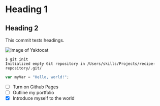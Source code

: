 # Heading 1
## Heading 2
This commit tests headings.

![Image of Yaktocat](https://octodex.github.com/images/yaktocat.png)

```
$ git init
Initialized empty Git repository in /Users/skills/Projects/recipe-repository/.git/
```
``` javascript
var myVar = "Hello, world!";
```

- [ ] Turn on Github Pages
- [ ] Outline my portfolio
- [x] Introduce myself to the world
